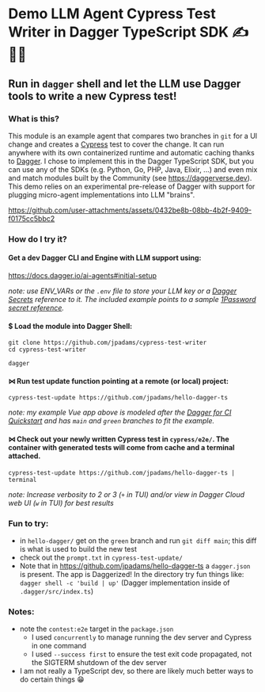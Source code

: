 # Demo LLM Agent Cypress Test Writer in Dagger TypeScript SDK ✍️ 🤖🧪

## Run in `dagger` shell and let the LLM use Dagger tools to write a new Cypress test!

### What is this?
This module is an example agent that compares two branches in `git` for a UI change and creates a [Cypress](https://www.cypress.io) test to cover the change. It can run anywhere with its own containerized runtime and automatic caching thanks to [Dagger](https://github.com/dagger.io). I chose to implement this in the Dagger TypeScript SDK, but you can use any of the SDKs (e.g. Python, Go, PHP, Java, Elixir, ...) and even mix and match modules built by the Community (see https://daggerverse.dev). This demo relies on an experimental pre-release of Dagger with support for plugging micro-agent implementations into LLM "brains".

https://github.com/user-attachments/assets/0432be8b-08bb-4b2f-9409-f0175cc5bbc2

### How do I try it?

#### Get a dev Dagger CLI and Engine with LLM support using:
https://docs.dagger.io/ai-agents#initial-setup

*note: use ENV_VARs or the `.env` file to store your LLM key or a [Dagger Secrets](https://docs.dagger.io/features/secrets/) reference to it. The included example points to a sample [1Password secret reference](https://developer.1password.com/docs/cli/secret-references/).*

#### $ Load the module into Dagger Shell:
```
git clone https://github.com/jpadams/cypress-test-writer
cd cypress-test-writer

dagger
```

#### ⋈ Run test update function pointing at a remote (or local) project:
```
cypress-test-update https://github.com/jpadams/hello-dagger-ts
```

*note: my example Vue app above is modeled after the [Dagger for CI Quickstart](https://docs.dagger.io/ci/quickstart/) and has `main` and `green` branches to fit the example.*

#### ⋈ Check out your newly written Cypress test in `cypress/e2e/`. The container with generated tests will come from cache and a terminal attached.
```
cypress-test-update https://github.com/jpadams/hello-dagger-ts | terminal
```

*note: Increase verbosity to 2 or 3 (`+` in TUI) and/or view in Dagger Cloud web UI (`w` in TUI) for best results*

### Fun to try:
- in `hello-dagger/` get on the `green` branch and run `git diff main`; this diff is what is used to build the new test
- check out the `prompt.txt` in `cypress-test-update/`
- Note that in  https://github.com/jpadams/hello-dagger-ts a `dagger.json` is  present. The app is Daggerized! In the directory try fun things like: `dagger shell -c 'build | up'` (Dagger implementation inside of `.dagger/src/index.ts`)

### Notes:
- note the `contest:e2e` target in the `package.json`
  - I used `concurrently` to manage running the dev server and Cypress in one command
  - I used `--success first` to ensure the test exit code propagated, not the SIGTERM shutdown of the dev server
- I am not really a TypeScript dev, so there are likely much better ways to do certain things 😁

